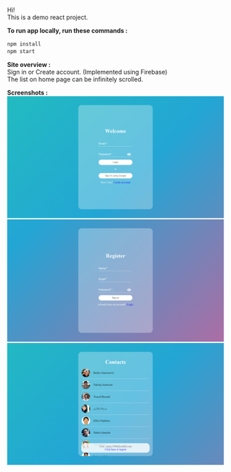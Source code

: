 Hi!<br>
This is a demo react project.<br>


**To run app locally, run these commands :**
```bash
npm install
npm start
```

**Site overview :**<br>
Sign in or Create account. (Implemented using Firebase)<br>
The list on home page can be infinitely scrolled.<br>

**Screenshots :**<br>
![Login Page](/screenshots/login.png "Login Page")
![Signup Page](/screenshots/signup.png "Signup Page")
![Home Page](/screenshots/home.png "Home Page")